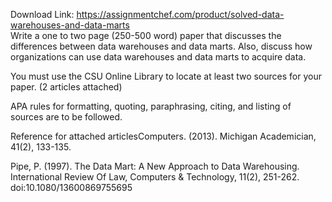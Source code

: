 Download Link: https://assignmentchef.com/product/solved-data-warehouses-and-data-marts
<br>
Write a one to two page (250-500 word) paper that discusses the differences between data warehouses and data marts. Also, discuss how organizations can use data warehouses and data marts to acquire data.

You must use the CSU Online Library to locate at least two sources for your paper. (2 articles attached)

APA rules for formatting, quoting, paraphrasing, citing, and listing of sources are to be followed.

Reference for attached articlesComputers. (2013). Michigan Academician, 41(2), 133-135.

Pipe, P. (1997). The Data Mart: A New Approach to Data Warehousing. International Review Of Law, Computers &amp; Technology, 11(2), 251-262. doi:10.1080/13600869755695